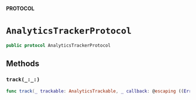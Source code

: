 **PROTOCOL**

# `AnalyticsTrackerProtocol`

```swift
public protocol AnalyticsTrackerProtocol
```

## Methods
### `track(_:_:)`

```swift
func track(_ trackable: AnalyticsTrackable, _ callback: @escaping ((Error?) -> Void))
```
